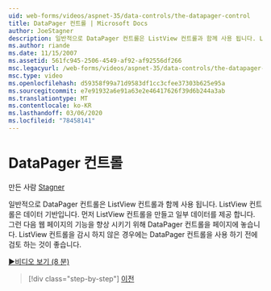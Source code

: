 ```yaml
---
uid: web-forms/videos/aspnet-35/data-controls/the-datapager-control
title: DataPager 컨트롤 | Microsoft Docs
author: JoeStagner
description: 일반적으로 DataPager 컨트롤은 ListView 컨트롤과 함께 사용 됩니다. ListView 컨트롤은 데이터 기반입니다. 먼저 ListView 컨트롤을 만들고 여기에 d ...를 제공 합니다.
ms.author: riande
ms.date: 11/15/2007
ms.assetid: 561fc945-2506-4549-af92-af92556df266
msc.legacyurl: /web-forms/videos/aspnet-35/data-controls/the-datapager-control
msc.type: video
ms.openlocfilehash: d59358f99a71d9583df1cc3cfee37303b625e95a
ms.sourcegitcommit: e7e91932a6e91a63e2e46417626f39d6b244a3ab
ms.translationtype: MT
ms.contentlocale: ko-KR
ms.lasthandoff: 03/06/2020
ms.locfileid: "78458141"
---
```

# <a name="the-datapager-control"></a>DataPager 컨트롤

만든 사람 [Stagner](https://github.com/JoeStagner)

일반적으로 DataPager 컨트롤은 ListView 컨트롤과 함께 사용 됩니다. ListView 컨트롤은 데이터 기반입니다. 먼저 ListView 컨트롤을 만들고 일부 데이터를 제공 합니다. 그런 다음 웹 페이지의 기능을 향상 시키기 위해 DataPager 컨트롤을 페이지에 놓습니다. ListView 컨트롤을 감시 하지 않은 경우에는 DataPager 컨트롤을 사용 하기 전에 검토 하는 것이 좋습니다.

[&#9654;비디오 보기 (8 분)](https://channel9.msdn.com/Blogs/ASP-NET-Site-Videos/the-datapager-control)

> [!div class="step-by-step"]
> [이전](the-listview-control.md)
